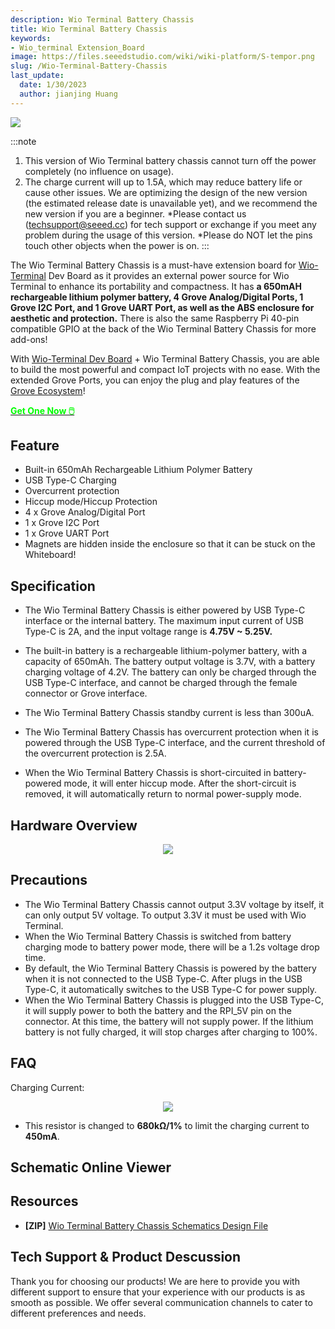 ```yaml
---
description: Wio Terminal Battery Chassis
title: Wio Terminal Battery Chassis
keywords:
- Wio_terminal Extension_Board
image: https://files.seeedstudio.com/wiki/wiki-platform/S-tempor.png
slug: /Wio-Terminal-Battery-Chassis
last_update:
  date: 1/30/2023
  author: jianjing Huang
---
```



![](https://files.seeedstudio.com/wiki/Wio-Terminal-Battery-Chassis/img/45.png)

:::note
1. This version of Wio Terminal battery chassis cannot turn off the power completely (no influence on usage).
2. The charge current will up to 1.5A, which may reduce battery life or cause other issues.
We are optimizing the design of the new version (the estimated release date is unavailable yet), and we recommend the new version if you are a beginner.
*Please contact us (techsupport@seeed.cc) for tech support or exchange if you meet any problem during the usage of this version.
*Please do NOT let the pins touch other objects when the power is on.
:::

The Wio Terminal Battery Chassis is a must-have extension board for [Wio-Terminal](https://www.seeedstudio.com/Wio-Terminal-p-4509.html) Dev Board as it provides an external power source for Wio Terminal to enhance its portability and compactness. It has **a 650mAH rechargeable lithium polymer battery, 4 Grove Analog/Digital Ports, 1 Grove I2C Port, and 1 Grove UART Port, as well as the ABS enclosure for aesthetic and protection.** There is also the same Raspberry Pi 40-pin compatible GPIO at the back of the Wio Terminal Battery Chassis for more add-ons!

With [Wio-Terminal Dev Board](https://www.seeedstudio.com/Wio-Terminal-p-4509.html) + Wio Terminal Battery Chassis, you are able to build the most powerful and compact IoT projects with no ease. With the extended Grove Ports, you can enjoy the plug and play features of the [Grove Ecosystem](https://www.seeedstudio.com/category/Grove-c-1003.html)!

<div class="get_one_now_container" style={{textAlign: 'center'}}>
    <a class="get_one_now_item" href="https://www.seeedstudio.com/Wio-Terminal-Chassis-Battery-650mAh-p-4756.html"><strong><span><font color={'FFFFFF'} size={"4"}> Get One Now 🖱️</font></span></strong>
    </a>
</div>

## Feature

- Built-in 650mAh Rechargeable Lithium Polymer Battery
- USB Type-C Charging
- Overcurrent protection
- Hiccup mode/Hiccup Protection
- 4 x Grove Analog/Digital Port
- 1 x Grove I2C Port
- 1 x Grove UART Port
- Magnets are hidden inside the enclosure so that it can be stuck on the Whiteboard!

## Specification

- The Wio Terminal Battery Chassis is either powered by USB Type-C interface or the internal battery. The maximum input current of USB Type-C is 2A, and the input voltage range is **4.75V ~ 5.25V.**

- The built-in battery is a rechargeable lithium-polymer battery, with a capacity of 650mAh. The battery output voltage is 3.7V, with a battery charging voltage of 4.2V.
The battery can only be charged through the USB Type-C interface, and cannot be charged through the female connector or Grove interface.

- The Wio Terminal Battery Chassis standby current is less than 300uA.

- The Wio Terminal Battery Chassis has overcurrent protection when it is powered through the USB Type-C interface, and the current threshold of the overcurrent protection is 2.5A.

- When the Wio Terminal Battery Chassis is short-circuited in battery-powered mode, it will enter hiccup mode. After the short-circuit is removed, it will automatically return to normal power-supply mode.

## Hardware Overview

<div align="center"><img src="https://files.seeedstudio.com/wiki/Wio-Terminal-Battery-Chassis/img/WT-battery-front.jpg" /></div>

## Precautions

- The Wio Terminal Battery Chassis cannot output 3.3V voltage by itself, it can only output 5V voltage. To output 3.3V it must be used with Wio Terminal.
- When the Wio Terminal Battery Chassis is switched from battery charging mode to battery power mode, there will be a 1.2s voltage drop time.
- By default, the Wio Terminal Battery Chassis is powered by the battery when it is not connected to the USB Type-C. After plugs in the USB Type-C, it automatically switches to the USB Type-C for power supply.
- When the Wio Terminal Battery Chassis is plugged into the USB Type-C, it will supply power to both the battery and the RPI_5V pin on the connector. At this time, the battery will not supply power. If the lithium battery is not fully charged, it will stop charges after charging to 100%.

## FAQ

Charging Current:

<div align="center"><img src="https://files.seeedstudio.com/wiki/Wio-Terminal-Battery-Chassis/img/sch.png" /></div>

- This resistor is changed to **680kΩ/1%** to limit the charging current to **450mA**.

## Schematic Online Viewer

<div className="altium-ecad-viewer" data-project-src="https://files.seeedstudio.com/wiki/Wio-Terminal-Battery-Chassis/res/Wio%20Terminal%20Chassis%20-%20Battery_SCH.zip" style={{borderRadius: '0px 0px 4px 4px', height: 500, borderStyle: 'solid', borderWidth: 1, borderColor: 'rgb(241, 241, 241)', overflow: 'hidden', maxWidth: 1280, maxHeight: 700, boxSizing: 'border-box'}}>
</div>

## Resources

- **[ZIP]** [Wio Terminal Battery Chassis Schematics Design File](https://files.seeedstudio.com/wiki/Wio-Terminal-Battery-Chassis/res/Wio%20Terminal%20Chassis%20-%20Battery_SCH.zip)

## Tech Support & Product Descussion


Thank you for choosing our products! We are here to provide you with different support to ensure that your experience with our products is as smooth as possible. We offer several communication channels to cater to different preferences and needs.

<div class="button_tech_support_container">
<a href="https://forum.seeedstudio.com/" class="button_forum"></a> 
<a href="https://www.seeedstudio.com/contacts" class="button_email"></a>
</div>

<div class="button_tech_support_container">
<a href="https://discord.gg/eWkprNDMU7" class="button_discord"></a> 
<a href="https://github.com/Seeed-Studio/wiki-documents/discussions/69" class="button_discussion"></a>
</div>
